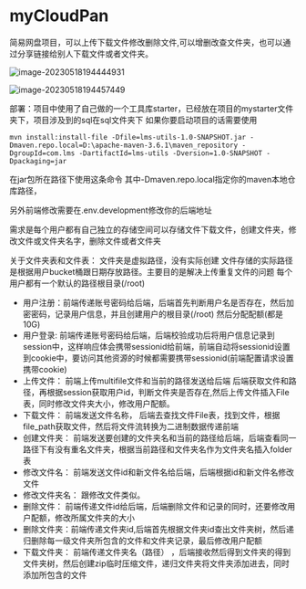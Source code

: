 # myCloudPan
简易网盘项目，可以上传下载文件修改删除文件,可以增删改查文件夹，也可以通过分享链接给别人下载文件或者文件夹。





![image-20230518194444931](https://service-edu-2000.oss-cn-hangzhou.aliyuncs.com/pic_go_areaimage-20230518194444931.png)



![image-20230518194457449](https://service-edu-2000.oss-cn-hangzhou.aliyuncs.com/pic_go_areaimage-20230518194457449.png)


部署：项目中使用了自己做的一个工具库starter，已经放在项目的mystarter文件夹下，项目涉及到的sql在sql文件夹下
如果你要启动项目的话需要使用

```
mvn install:install-file -Dfile=lms-utils-1.0-SNAPSHOT.jar -Dmaven.repo.local=D:\apache-maven-3.6.1\maven_repository -DgroupId=com.lms -DartifactId=lms-utils -Dversion=1.0-SNAPSHOT -Dpackaging=jar

```
在jar包所在路径下使用这条命令
其中-Dmaven.repo.local指定你的maven本地仓库路径，

另外前端修改需要在.env.development修改你的后端地址

需求是每个用户都有自己独立的存储空间可以存储文件下载文件，创建文件夹，修改文件或文件夹名字，删除文件或者文件夹


关于文件夹表和文件表：
文件夹是虚拟路径，没有实际创建
文件存储的实际路径是根据用户bucket桶跟日期存放路径。主要目的是解决上传重复文件的问题
每个用户都有一个默认的路径根目录(/root)


- 用户注册：前端传递账号密码给后端，后端首先判断用户名是否存在，然后加密密码，记录用户信息，并且创建用户的根目录(/root) 然后分配配额(都是10G)
- 用户登录: 前端传递账号密码给后端，后端校验成功后将用户信息记录到session中，这样响应体会携带sessionid给前端，前端自动将sessionid设置到cookie中，要访问其他资源的时候都需要携带sessionid(前端配置请求设置携带cookie)
- 上传文件：
  前端上传multifile文件和当前的路径发送给后端
  后端获取文件和路径，再根据session获取用户id，判断文件夹是否存在,然后上传文件插入File表，同时修改文件夹大小，修改用户配额。
- 下载文件：
  前端发送文件名称， 后端去查找文件File表，找到文件，根据file_path获取文件，然后将文件流转换为二进制数据传递前端
- 创建文件夹：
  前端发送要创建的文件夹名和当前的路径给后端，后端查看同一路径下有没有重名文件夹，根据当前路径和文件夹名作为文件夹名插入folder表
- 修改文件名：
  前端发送文件id和新文件名给后端，后端根据id和新文件名修改文件
- 修改文件夹名：
  跟修改文件类似。
- 删除文件：
  前端传递文件id给后端，后端删除文件和记录的同时，还要修改用户配额，修改所属文件夹的大小
- 删除文件夹：前端传递文件夹id,后端首先根据文件夹id查出文件夹树，然后递归删除每一级文件夹所包含的文件和文件夹记录，最后修改用户配额
- 下载文件夹： 
  前端传递文件夹名（路径） ，后端接收然后得到文件夹的得到文件夹树，然后创建zip临时压缩文件，递归文件夹将文件夹添加进去，同时添加所包含的文件



